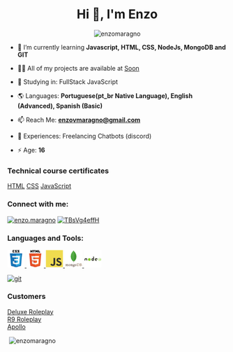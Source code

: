 <h1 align="center">Hi 👋, I'm Enzo</h1>

<p align="center"> <img src="https://komarev.com/ghpvc/?username=enzomaragno&label=Profile%20views&color=0e75b6&style=flat" alt="enzomaragno" /> </p>

- 🌱 I’m currently learning **Javascript, HTML, CSS, NodeJs, MongoDB and GIT**

- 👨‍💻 All of my projects are available at [Soon](Soon)

- 📝 Studying in: FullStack JavaScript

- 🌎 Languages: **Portuguese(pt_br Native Language), English (Advanced), Spanish (Basic)**

- 📫 Reach Me: **enzovmaragno@gmail.com**

- 📄 Experiences: Freelancing Chatbots (discord)

- ⚡ Age: **16**

 
<h3 align ="left">Technical course certificates</h3>
<a href="html5-OneBitCode.pdf">HTML</a>
<a href="css certificado.pdf">CSS</a>
<a href="JavaScript-Codifique-Usp.pdf">JavaScript</a>

<h3 align="left">Connect with me:</h3>
<p align="left">
<a href="https://instagram.com/enzo.maragno" target="blank"><img align="center" src="https://raw.githubusercontent.com/rahuldkjain/github-profile-readme-generator/master/src/images/icons/Social/instagram.svg" alt="enzo.maragno" height="30" width="40" /></a>
<a href="https://discord.gg/TBsVg4effH" target="blank"><img align="center" src="https://raw.githubusercontent.com/rahuldkjain/github-profile-readme-generator/master/src/images/icons/Social/discord.svg" alt="TBsVg4effH" height="30" width="40" /></a>
</p>

<h3 align="left">Languages and Tools:</h3>
<p align="left"> <a href="https://www.w3schools.com/css/" target="_blank" rel="noreferrer"> <img src="https://raw.githubusercontent.com/devicons/devicon/master/icons/css3/css3-original-wordmark.svg" alt="css3" width="40" height="40"/> </a> <a href="https://www.w3.org/html/" target="_blank" rel="noreferrer"> <img src="https://raw.githubusercontent.com/devicons/devicon/master/icons/html5/html5-original-wordmark.svg" alt="html5" width="40" height="40"/> </a> <a href="https://developer.mozilla.org/en-US/docs/Web/JavaScript" target="_blank" rel="noreferrer"> <img src="https://raw.githubusercontent.com/devicons/devicon/master/icons/javascript/javascript-original.svg" alt="javascript" width="40" height="40"/> </a> <a href="https://www.mongodb.com/" target="_blank" rel="noreferrer"> <img src="https://raw.githubusercontent.com/devicons/devicon/master/icons/mongodb/mongodb-original-wordmark.svg" alt="mongodb" width="40" height="40"/> </a> <a href="https://nodejs.org" target="_blank" rel="noreferrer"> <img src="https://raw.githubusercontent.com/devicons/devicon/master/icons/nodejs/nodejs-original-wordmark.svg" alt="nodejs" width="40" height="40"/> </a> </p>
<a href="https://git-scm.com/" target="_blank" rel="noreferrer"> <img src="https://git-scm.com/images/logos/downloads/Git-Icon-1788C.png" alt="git" width="40" height="40"/> </a> </p>


<h3 aling="left">Customers</h3>
  <a href="https://discord.gg/deluxe">Deluxe Roleplay</a>
  <br>
  <a href="https://discord.gg/c6Q8NZRdXg">R9 Roleplay</a>
  <br>
  <a href="https://discord.gg/UsgzfhefUz">Apollo</a>


<p>&nbsp;<img align="center" src="https://github-readme-stats.vercel.app/api?username=enzomaragno&show_icons=true&locale=en" alt="enzomaragno" /></p>




